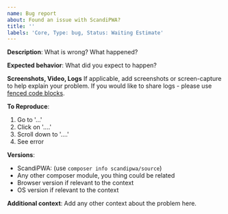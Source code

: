 ```yaml
---
name: Bug report
about: Found an issue with ScandiPWA?
title: ''
labels: 'Core, Type: bug, Status: Waiting Estimate'
---
```


**Description**:
What is wrong? What happened?

**Expected behavior**:
What did you expect to happen?

**Screenshots, Video, Logs**
If applicable, add screenshots or screen-capture to help explain your problem. If you would like to share logs - please use [fenced code blocks](https://help.github.com/en/github/writing-on-github/creating-and-highlighting-code-blocks).

**To Reproduce**:
1. Go to '...'
2. Click on '....'
3. Scroll down to '....'
4. See error

**Versions**:
- ScandiPWA: (use `composer info scandipwa/source`)
- Any other composer module, you thing could be related
- Browser version if relevant to the context
- OS version if relevant to the context

**Additional context**:
Add any other context about the problem here.
